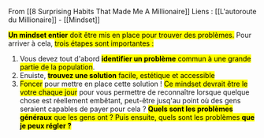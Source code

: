 From [[8 Surprising Habits That Made Me A Millionaire]]
Liens : [[L'autoroute du Millionaire]] - [[Mindset]]

<mark class="hltr-default">**Un mindset entier** doit être mis en place pour trouver des problèmes.</mark> Pour arriver à cela, <mark class="hltr-default">trois étapes sont importantes :</mark>
1. Vous devez tout d'abord <mark class="hltr-default">**identifier un problème** commun à une grande partie de la population</mark>.
2. Enuiste, <mark class="hltr-default">**trouvez une solution** facile, estétique et accessible</mark>
3. <mark class="hltr-default">Foncer</mark> pour mettre en place cette solution !
<mark class="hltr-default">Ce mindset devrait être le votre chaque jour</mark> pour vous permettre de reconnaître lorsque quelque chose est réellement embêtant, peut-être jusq'au point où des gens seraient capables de payer pour cela ?
<mark class="hltr-default">**Quels sont les problèmes généraux** que les gens ont ? Puis ensuite, quels sont les problèmes **que je peux régler ?**</mark>